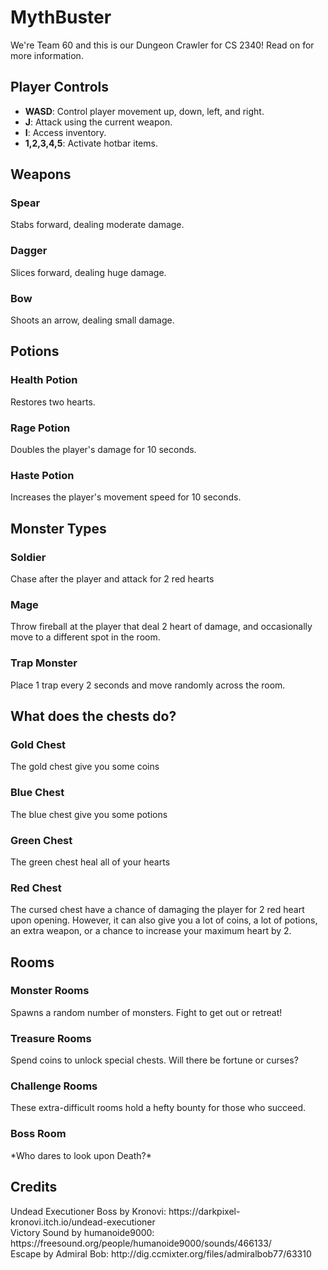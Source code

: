 # MythBuster
We're Team 60 and this is our Dungeon Crawler for CS 2340! Read on for more information.

<h2> Player Controls </h2>

- **WASD**: Control player movement up, down, left, and right.
- **J**: Attack using the current weapon.
- **I**: Access inventory.
- **1,2,3,4,5**: Activate hotbar items.

<h2> Weapons </h2>
<h3> Spear </h3>
Stabs forward, dealing moderate damage.
<h3> Dagger </h3>
Slices forward, dealing huge damage.
<h3> Bow </h3>
Shoots an arrow, dealing small damage.

<h2> Potions </h2>
<h3> Health Potion </h3>
Restores two hearts.
<h3> Rage Potion </h3>
Doubles the player's damage for 10 seconds.
<h3> Haste Potion </h3>
Increases the player's movement speed for 10 seconds.

<h2> Monster Types </h2>
<h3> Soldier </h3>
Chase after the player and attack for 2 red hearts
<h3> Mage </h3>
Throw fireball at the player that deal 2 heart of damage, and occasionally move to a different spot in the room.
<h3> Trap Monster </h3>
Place 1 trap every 2 seconds and move randomly across the room.

<h2> What does the chests do? </h2>
<h3> Gold Chest </h3>
The gold chest give you some coins
<h3> Blue Chest </h3>
The blue chest give you some potions
<h3> Green Chest </h3>
The green chest heal all of your hearts
<h3> Red Chest </h3>
The cursed chest have a chance of damaging the player for 2 red heart upon opening. However, it can also give you a lot of coins, a lot of potions, an extra weapon, or a chance to increase your maximum heart by 2.

<h2> Rooms </h2>
<h3> Monster Rooms </h3>
Spawns a random number of monsters. Fight to get out or retreat!
<h3> Treasure Rooms </h3>
Spend coins to unlock special chests. Will there be fortune or curses?
<h3> Challenge Rooms </h3>
These extra-difficult rooms hold a hefty bounty for those who succeed.
<h3> Boss Room </h3>
*Who dares to look upon Death?*

<h2> Credits </h2>
Undead Executioner Boss by Kronovi: https://darkpixel-kronovi.itch.io/undead-executioner
<br>
Victory Sound by humanoide9000: https://freesound.org/people/humanoide9000/sounds/466133/
<br>
Escape by Admiral Bob: http://dig.ccmixter.org/files/admiralbob77/63310
